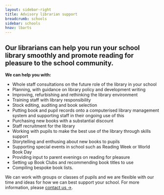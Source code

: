 ```yaml
---
layout: sidebar-right
title: Advisory librarian support
breadcrumb: schools
sidebar: schools
hnav: lbarts
---
```


## Our librarians can help you run your school library smoothly and promote reading for pleasure to the school community.

**We can help you with:**

*	Whole staff consultations on the future role of the library in your school
*	Planning, with guidance on library policy and development writing
*	Improving, refurbishing and rethinking the library environment
*	Training staff with library responsibility
*	Stock editing, auditing and book selection
*	Putting book and pupil records onto a computerised library management system and supporting staff in their ongoing use of this
*	Purchasing new books with a substantial discount
*	Staff recruitment for the library
*	Working with pupils to make the best use of the library through skills support
*	Storytelling and enthusing about new books to pupils
*	Supporting special events in school such as Reading Week or World Book Day
*	Providing input to parent evenings on reading for pleasure
*	Setting up Book Clubs and recommending book titles to use
* Compiling bespoke book lists.  

We can work with groups or classes of pupils and we are flexible with our time and ideas for how we can best support your school. For more information, please [contact us →](/schools/contact/).
